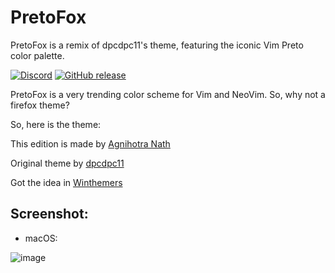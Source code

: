 # PretoFox  
PretoFox is a remix of dpcdpc11's theme, featuring the iconic Vim Preto color palette.


  [![Discord](https://discord.com/api/guilds/763847972013342740/widget.png)](https://discord.gg/82eTY8nSFH)
  [![GitHub release](https://img.shields.io/github/release/FirefoxCSSThemers/GruvFox.svg?style=flat&logo=github)](https://github.com/FirefoxCSSThemers/GruvFox/releases)


PretoFox is a very trending color scheme for Vim and NeoVim. So, why not a firefox theme?



So, here is the theme: 

This edition is made by [Agnihotra Nath](https://github.com/alfarexguy2019)

Original theme by [dpcdpc11](https://deviantart.com/dpcdpc11)

Got the idea in [Winthemers](https://discord.gg/82eTY8nSFH)

## Screenshot:

- macOS:

![image](https://user-images.githubusercontent.com/78948152/134291627-abca2b62-547a-4b00-b254-df89ac0a0fd5.png)

